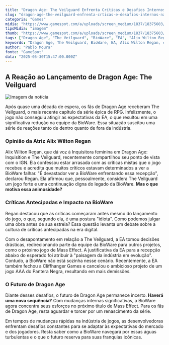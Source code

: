 ```yaml
---
title: "Dragon Age: The Veilguard Enfrenta Críticas e Desafios Internos na BioWare"
slug: "dragon-age-the-veilguard-enfrenta-crticas-e-desafios-internos-na-bioware"
categoria: "Games"
midia: "https://www.gamespot.com/a/uploads/screen_medium/1837/18375603/4504112-dragonagetheveilguard2.jpg"
tipoMidia: "imagem"
thumb: "https://www.gamespot.com/a/uploads/screen_medium/1837/18375603/4504112-dragonagetheveilguard2.jpg"
tags: ["Dragon Age", "The Veilguard", "BioWare", "EA", "Alix Wilton Regan", "críticas", "demissões", "Mass Effect", "indústria de jogos"]
keywords: "Dragon Age, The Veilguard, BioWare, EA, Alix Wilton Regan, críticas, demissões, Mass Effect, indústria de jogos"
author: "Pablo Moura"
fonte: "GameSpot"
data: "2025-05-30T15:47:00.000Z"
---
```

## A Reação ao Lançamento de Dragon Age: The Veilguard

![Imagem da notícia](https://www.gamespot.com/a/uploads/screen_medium/1837/18375603/4504112-dragonagetheveilguard2.jpg)

Após quase uma década de espera, os fãs de Dragon Age receberam The Veilguard, o mais recente capítulo da série épica de RPG. Infelizmente, o jogo não conseguiu atingir as expectativas da EA, o que resultou em uma significativa redução na equipe da BioWare. Essa situação suscitou uma série de reações tanto de dentro quanto de fora da indústria.

### Opinião da Atriz Alix Wilton Regan

Alix Wilton Regan, que dá voz à Inquisitora feminina em Dragon Age: Inquisition e The Veilguard, recentemente compartilhou seu ponto de vista com o IGN. Ela confessou estar arrasada com as críticas mistas que o jogo recebeu e acredita que muitos críticos estavam determinados a ver a BioWare falhar. "É devastador ver a BioWare enfrentando essa recepção", declarou Regan. Ela afirmou que, pessoalmente, considera The Veilguard um jogo forte e uma continuação digna do legado da BioWare. **Mas o que motiva essa animosidade?**

### Críticas Antecipadas e Impacto na BioWare

Regan destacou que as críticas começaram antes mesmo do lançamento do jogo, o que, segundo ela, é uma postura "idiota". Como podemos julgar uma obra antes de sua estreia? Essa questão levanta um debate sobre a cultura de críticas antecipadas na era digital.

Com o desapontamento em relação a The Veilguard, a EA tomou decisões drásticas, redirecionando parte da equipe da BioWare para outros projetos, como o próximo jogo de Mass Effect. A justificativa da EA para a recepção abaixo do esperado foi atribuir à "paisagem da indústria em evolução". Contudo, a BioWare não está sozinha nesse cenário. Recentemente, a EA também fechou a Cliffhanger Games e cancelou o ambicioso projeto de um jogo AAA do Pantera Negra, resultando em mais demissões.

### O Futuro de Dragon Age

Diante desses desafios, o futuro de Dragon Age permanece incerto. **Haverá uma nova sequência?** Com mudanças internas significativas, a BioWare agora concentra seus esforços no próximo título de Mass Effect. Para os fãs de Dragon Age, resta aguardar e torcer por um renascimento da série.

Em tempos de mudanças rápidas na indústria de jogos, as desenvolvedoras enfrentam desafios constantes para se adaptar às expectativas do mercado e dos jogadores. Resta saber como a BioWare navegará por essas águas turbulentas e o que o futuro reserva para suas franquias icônicas.

